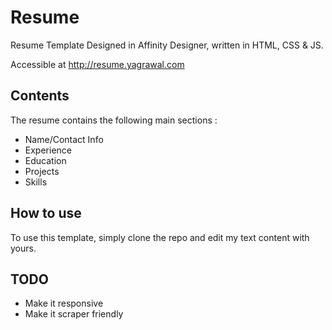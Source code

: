 # Resume 
Resume Template Designed in Affinity Designer, written in HTML, CSS & JS.

Accessible at http://resume.yagrawal.com

## Contents

The resume contains the following main sections : 
* Name/Contact Info
* Experience
* Education
* Projects
* Skills

## How to use

To use this template, simply clone the repo and edit my text content with yours. 

## TODO

* Make it responsive
* Make it scraper friendly

